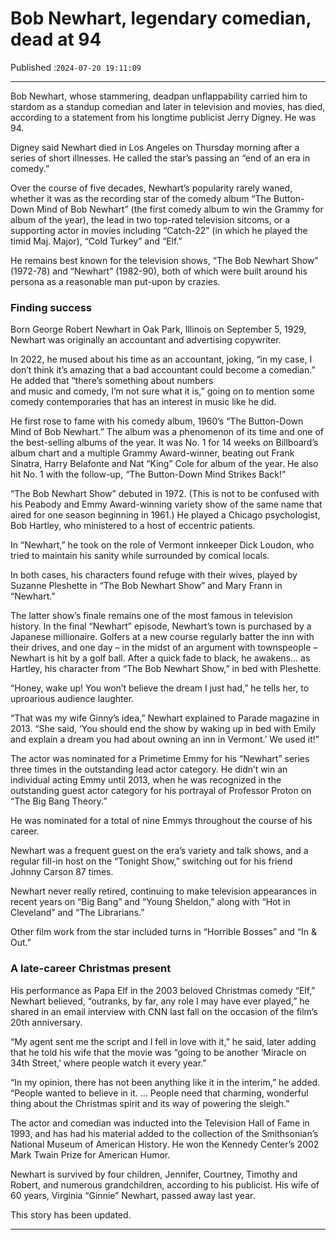 # Bob Newhart, legendary comedian, dead at 94

Published :`2024-07-20 19:11:09`

---

Bob Newhart, whose stammering, deadpan unflappability carried him to stardom as a standup comedian and later in television and movies, has died, according to a statement from his longtime publicist Jerry Digney. He was 94.

Digney said Newhart died in Los Angeles on Thursday morning after a series of short illnesses. He called the star’s passing an “end of an era in comedy.”

Over the course of five decades, Newhart’s popularity rarely waned, whether it was as the recording star of the comedy album “The Button-Down Mind of Bob Newhart” (the first comedy album to win the Grammy for album of the year), the lead in two top-rated television sitcoms, or a supporting actor in movies including “Catch-22” (in which he played the timid Maj. Major), “Cold Turkey” and “Elf.”

He remains best known for the television shows, “The Bob Newhart Show” (1972-78) and “Newhart” (1982-90), both of which were built around his persona as a reasonable man put-upon by crazies.

### Finding success

Born George Robert Newhart in Oak Park, Illinois on September 5, 1929, Newhart was originally an accountant and advertising copywriter.

In 2022, he mused about his time as an accountant, joking, “in my case, I don’t think it’s amazing that a bad accountant could become a comedian.” He added that “there’s something about numbers and music and comedy, I’m not sure what it is,” going on to mention some comedy contemporaries that has an interest in music like he did.

He first rose to fame with his comedy album, 1960’s “The Button-Down Mind of Bob Newhart.” The album was a phenomenon of its time and one of the best-selling albums of the year. It was No. 1 for 14 weeks on Billboard’s album chart and a multiple Grammy Award-winner, beating out Frank Sinatra, Harry Belafonte and Nat “King” Cole for album of the year. He also hit No. 1 with the follow-up, “The Button-Down Mind Strikes Back!”

“The Bob Newhart Show” debuted in 1972. (This is not to be confused with his Peabody and Emmy Award-winning variety show of the same name that aired for one season beginning in 1961.) He played a Chicago psychologist, Bob Hartley, who ministered to a host of eccentric patients.

In “Newhart,” he took on the role of Vermont innkeeper Dick Loudon, who tried to maintain his sanity while surrounded by comical locals.

In both cases, his characters found refuge with their wives, played by Suzanne Pleshette in “The Bob Newhart Show” and Mary Frann in “Newhart.”

The latter show’s finale remains one of the most famous in television history. In the final “Newhart” episode, Newhart’s town is purchased by a Japanese millionaire. Golfers at a new course regularly batter the inn with their drives, and one day – in the midst of an argument with townspeople – Newhart is hit by a golf ball. After a quick fade to black, he awakens… as Hartley, his character from “The Bob Newhart Show,” in bed with Pleshette.

“Honey, wake up! You won’t believe the dream I just had,” he tells her, to uproarious audience laughter.

“That was my wife Ginny’s idea,” Newhart explained to Parade magazine in 2013. “She said, ‘You should end the show by waking up in bed with Emily and explain a dream you had about owning an inn in Vermont.’ We used it!”

The actor was nominated for a Primetime Emmy for his “Newhart” series three times in the outstanding lead actor category. He didn’t win an individual acting Emmy until 2013, when he was recognized in the outstanding guest actor category for his portrayal of Professor Proton on “The Big Bang Theory.”

He was nominated for a total of nine Emmys throughout the course of his career.

Newhart was a frequent guest on the era’s variety and talk shows, and a regular fill-in host on the “Tonight Show,” switching out for his friend Johnny Carson 87 times.

Newhart never really retired, continuing to make television appearances in recent years on “Big Bang” and “Young Sheldon,” along with “Hot in Cleveland” and “The Librarians.”

Other film work from the star included turns in “Horrible Bosses” and “In & Out.”

### A late-career Christmas present

His performance as Papa Elf in the 2003 beloved Christmas comedy “Elf,” Newhart believed, “outranks, by far, any role I may have ever played,” he shared in an email interview with CNN last fall on the occasion of the film’s 20th anniversary.

“My agent sent me the script and I fell in love with it,” he said, later adding that he told his wife that the movie was “going to be another ‘Miracle on 34th Street,’ where people watch it every year.”

“In my opinion, there has not been anything like it in the interim,” he added. “People wanted to believe in it. … People need that charming, wonderful thing about the Christmas spirit and its way of powering the sleigh.”

The actor and comedian was inducted into the Television Hall of Fame in 1993, and has had his material added to the collection of the Smithsonian’s National Museum of American History. He won the Kennedy Center’s 2002 Mark Twain Prize for American Humor.

Newhart is survived by four children, Jennifer, Courtney, Timothy and Robert, and numerous grandchildren, according to his publicist. His wife of 60 years, Virginia “Ginnie” Newhart, passed away last year.

This story has been updated.

---

